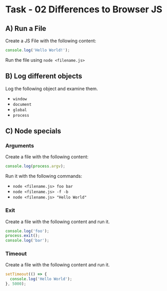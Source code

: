 # Task - 02 Differences to Browser JS

## A) Run a File

Create a JS File with the following content:

```js
console.log('Hello World!');
```

Run the file using `node <filename.js>`

## B) Log different objects

Log the following object and examine them.

- `window`
- `document`
- `global`
- `process`

## C) Node specials

### Arguments

Create a file with the following content:

```js
console.log(process.argv);
```

Run it with the following commands:

- `node <filename.js> foo bar`
- `node <filename.js> -f -b`
- `node <filename.js> "Hello World"`

### Exit

Create a file with the following content and run it.

```js
console.log('foo');
process.exit();
console.log('bar');
```

### Timeout

Create a file with the following content and run it.

```js
setTimeout(() => {
  console.log('Hello World');
}, 5000);
```
